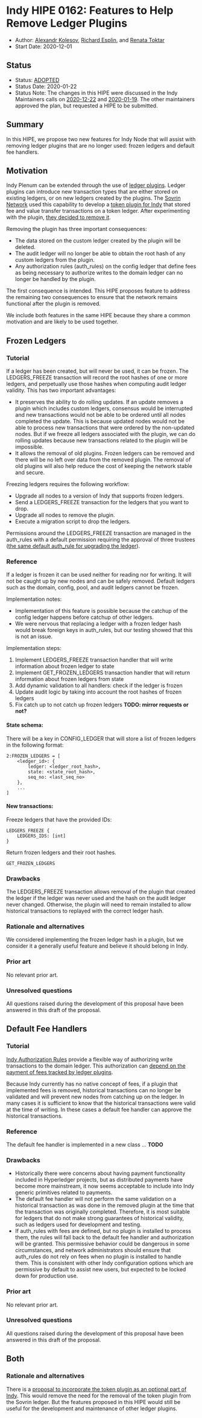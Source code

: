 # Indy HIPE 0162: Features to Help Remove Ledger Plugins
- Author: [Alexandr Kolesov](alexander.kolesov@evernym.com), [Richard Esplin](mailto:richard.esplin@evernym.com), and [Renata Toktar](renata.toktar@evernym.com)
- Start Date: 2020-12-01

## Status
- Status: [ADOPTED](/README.md#hipe-lifecycle)
- Status Date: 2020-01-22
- Status Note: The changes in this HIPE were discussed in the Indy Maintainers calls on [2020-12-22](https://wiki.hyperledger.org/display/indy/2020-12-22+Indy+Contributors+Call) and [2020-01-19](https://wiki.hyperledger.org/display/indy/2021-01-19+Indy+Contributors+Call). The other maintainers approved the plan, but requested a HIPE to be submitted.

## Summary
[summary]: #summary

In this HIPE, we propose two new features for Indy Node that will assist with removing ledger plugins that are no longer used: frozen ledgers and default fee handlers.

## Motivation
[motivation]: #motivation

Indy Plenum can be extended through the use of [ledger plugins](https://github.com/hyperledger/indy-plenum/blob/master/docs/source/plugins.md). Ledger plugins can introduce new transaction types that are either stored on existing ledgers, or on new ledgers created by the plugins. The [Sovrin Network](http://sovrin.org) used this capability to develop a [token plugin for Indy](https://github.com/sovrin-foundation/token-plugin) that stored fee and value transfer transactions on a token ledger. After experimenting with the plugin, [they decided to remove it](https://github.com/sovrin-foundation/sovrin-sip/tree/master/text/5005-token-removal/README.md).

Removing the plugin has three important consequences:
* The data stored on the custom ledger created by the plugin will be deleted.
* The audit ledger will no longer be able to obtain the root hash of any custom ledgers from the plugin.
* Any authorization rules (auth_rules) on the config ledger that define fees as being necessary to authorize writes to the domain ledger can no longer be handled by the plugin.

The first consequence is intended. This HIPE proposes feature to address the remaining two consequences to ensure that the network remains functional after the plugin is removed.

We include both features in the same HIPE because they share a common motivation and are likely to be used together.

## Frozen Ledgers
[frozen-ledgers]: #frozen-ledgers

### Tutorial
[frozen-ledgers-tutorial]: #frozen-ledgers-tutorial

If a ledger has been created, but will never be used, it can be frozen. The LEDGERS_FREEZE transaction will record the root hashes of one or more ledgers, and perpetually use those hashes when computing audit ledger validity. This has two important advantages:

* It preserves the ability to do rolling updates. If an update removes a plugin which includes custom ledgers, consensus would be interrupted and new transactions would not be able to be ordered until all nodes completed the update. This is because updated nodes would not be able to process new transactions that were ordered by the non-updated nodes. But if we freeze all ledgers associated with the plugin, we can do rolling updates because new transactions related to the plugin will be impossible.
* It allows the removal of old plugins. Frozen ledgers can be removed and there will be no left over data from the removed plugin. The removal of old plugins will also help reduce the cost of keeping the network stable and secure.

Freezing ledgers requires the following workflow:
* Upgrade all nodes to a version of Indy that supports frozen ledgers.
* Send a LEDGERS_FREEZE transaction for the ledgers that you want to drop.
* Upgrade all nodes to remove the plugin.
* Execute a migration script to drop the ledgers.

Permissions around the LEDGERS_FREEZE transaction are managed in the auth_rules with a default permission requiring the approval of three trustees ([the same default auth_rule for upgrading the ledger](https://github.com/hyperledger/indy-node/blob/master/docs/source/auth_rules.md)).

### Reference
[frozen-ledgers-reference]: #frozen-ledgers-reference

If a ledger is frozen it can be used neither for reading nor for writing. It will not be caught up by new nodes and can be safely removed. Default ledgers such as the domain, config, pool, and audit ledgers cannot be frozen.

Implementation notes:
* Implementation of this feature is possible because the catchup of the config ledger happens before catchup of other ledgers.
* We were nervous that replacing a ledger with a frozen ledger hash would break foreign keys in auth_rules, but our testing showed that this is not an issue.

Implementation steps:
1. Implement LEDGERS_FREEZE transaction handler that will write information about frozen ledger to state
2. Implement GET_FROZEN_LEDGERS transaction handler that will return information about frozen ledgers from state
3. Add dynamic validation to all handlers: check if the ledger is frozen
4. Update audit logic by taking into account the root hashes of frozen ledgers
5. Fix catch up to not catch up frozen ledgers **TODO: mirror requests or not?**

#### State schema:
There will be a key in CONFIG_LEDGER that will store a list of frozen ledgers in the following format:

```
2:FROZEN_LEDGERS = [
    <ledger_id>: {
        ledger: <ledger_root_hash>,
       	state: <state_root_hash>,
       	seq_no: <last_seq_no>
    },
    ...
]
```

#### New transactions:

Freeze ledgers that have the provided IDs:
```
LEDGERS_FREEZE {
    LEDGERS_IDS: [int]
}
```

Return frozen ledgers and their root hashes.
```
GET_FROZEN_LEDGERS
```

### Drawbacks
[frozen-ledgers-drawbacks]: #frozen-ledgers-drawbacks

The LEDGERS_FREEZE transaction allows removal of the plugin that created the ledger if the ledger was never used and the hash on the audit ledger never changed. Otherwise, the plugin will need to remain installed to allow historical transactions to replayed with the correct ledger hash.

### Rationale and alternatives
[frozen-ledgers-rationale-and-alternatives]: #frozen-ledgers-rationale-and-alternatives

We considered implementing the frozen ledger hash in a plugin, but we consider it a generally useful feature and believe it should belong in Indy.

### Prior art
[frozen-ledgers-prior-art]: #frozen-ledgers-prior-art

No relevant prior art.

### Unresolved questions
[frozen-ledgers-unresolved-questions]: #frozen-ledgers-unresolved-questions

All questions raised during the development of this proposal have been answered in this draft of the proposal.


## Default Fee Handlers
[default-fee-handler]: #default-fee-handler

### Tutorial
[default-fee-handler-tutorial]: #default-fee-handler-tutorial

[Indy Authorization Rules](https://github.com/hyperledger/indy-node/blob/master/docs/source/requests.md#auth_rule) provide a flexible way of authorizing write transactions to the domain ledger. This authorization can [depend on the payment of fees tracked by ledger plugins](https://github.com/sovrin-foundation/libsovtoken/blob/master/doc/fees.md).

Because Indy currently has no native concept of fees, if a plugin that implemented fees is removed, historical transactions can no longer be validated and will prevent new nodes from catching up on the ledger. In many cases it is sufficient to know that the historical transactions were valid at the time of writing. In these cases a default fee handler can approve the historical transactions.

### Reference
[default-fee-handler-reference]: #default-fee-handler-reference

The default fee handler is implemented in a new class ...
**TODO**

### Drawbacks
[default-fee-handler-drawbacks]: #default-fee-handler-drawbacks

* Historically there were concerns about having payment functionality included in Hyperledger projects, but as distributed payments have become more mainstream, it now seems acceptable to include into Indy generic primitives related to payments.
* The default fee handler will not perform the same validation on a historical transaction as was done in the removed plugin at the time that the transaction was originally completed. Therefore, it is most suitable for ledgers that do not make strong guarantees of historical validity, such as ledgers used for development and testing.
* If auth_rules with fees are defined, but no plugin is installed to process them, the rules will fall back to the default fee handler and authorization will be granted. This permissive behavior could be dangerous in some circumstances, and network administrators should ensure that auth_rules do not rely on fees when no plugin is installed to handle them. This is consistent with other Indy configuration options which are permissive by default to assist new users, but expected to be locked down for production use.

### Prior art
[default-fee-handler-prior-art]: #default-fee-handler-prior-art

No relevant prior art.

### Unresolved questions
[default-fee-handler-unresolved-questions]: #default-fee-handler-unresolved-questions

All questions raised during the development of this proposal have been answered in this draft of the proposal.

## Both
[both]: #both

### Rationale and alternatives
[both-rationale-and-alternatives]: #both-rationale-and-alternatives

There is a [proposal to incorporate the token plugin as an optional part of Indy](https://github.com/hyperledger/indy-hipe/tree/master/text/0161-generic-token). This would remove the need for the removal of the token plugin from the Sovrin ledger. But the features proposed in this HIPE would still be useful for the development and maintenance of other ledger plugins.
